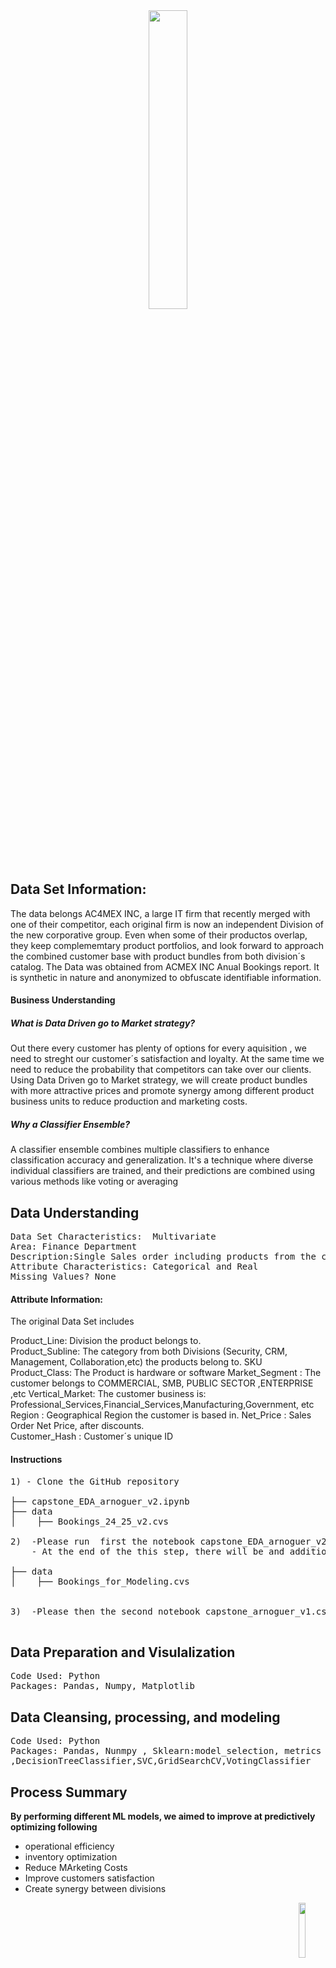 <center>
    <center>
        <img src = images/lstm.png width = 35%/>
    </center>
</center>

## Data Set Information:

The data belongs AC4MEX INC, a large IT firm that recently merged with one of their competitor, 
each original firm is now an independent Division of the new corporative group.
Even when some of their productos overlap, they keep complememtary product portfolios, 
and look forward to approach the combined customer base with product bundles from both division´s catalog. 
The Data was obtained from ACMEX INC Anual Bookings report. 
It is synthetic in nature and anonymized to obfuscate identifiable information.


#### Business Understanding

##### What is Data Driven go to Market strategy?

Out there every customer has plenty of options for every aquisition , we need to streght our customer´s satisfaction and loyalty. At the same time we need to reduce the probability that competitors can take over our clients. Using Data Driven go to Market strategy, we will create product bundles with more attractive prices and promote synergy among different product business units to reduce production and marketing costs.

##### Why a Classifier Ensemble?

A classifier ensemble combines multiple classifiers to enhance classification accuracy and generalization. It's a technique where diverse individual classifiers are trained, and their predictions are combined using various methods like voting or averaging


## Data Understanding
<pre>
Data Set Characteristics:  Multivariate
Area: Finance Department
Description:Single Sales order including products from the catalog
Attribute Characteristics: Categorical and Real
Missing Values? None
</pre>

#### Attribute Information:

The original Data Set includes 

Product_Line: Division the product belongs to.  
Product_Subline: The category from both Divisions (Security, CRM, Management, Collaboration,etc) the products belong to.
SKU Product_Class: The Product is hardware or software
Market_Segment : The customer belongs to COMMERCIAL, SMB, PUBLIC SECTOR ,ENTERPRISE ,etc
Vertical_Market: The customer business is:  Professional_Services,Financial_Services,Manufacturing,Government, etc
Region : Geographical Region the customer is based in.
Net_Price : Sales Order Net Price, after discounts.   
Customer_Hash : Customer´s unique ID


#### Instructions
<pre>
1) - Clone the GitHub repository

├── capstone_EDA_arnoguer_v2.ipynb
├── data
│    ├── Bookings_24_25_v2.cvs

2)  -Please run  first the notebook capstone_EDA_arnoguer_v2.ipynb
    - At the end of the this step, there will be and additional CSV File (Bookings_for_Modeling.csv) under the Data directory.

├── data
│    ├── Bookings_for_Modeling.cvs

 
3)  -Please then the second notebook capstone_arnoguer_v1.csv

</pre>

## Data Preparation and Visulalization
<pre>
Code Used: Python
Packages: Pandas, Numpy, Matplotlib
</pre>
## Data Cleansing, processing, and modeling
<pre>
Code Used: Python
Packages: Pandas, Nunmpy , Sklearn:model_selection, metrics , preprocessing ,compose ,LogisticRegression,KNeighborsClassifier
,DecisionTreeClassifier,SVC,GridSearchCV,VotingClassifier
</pre>

## Process Summary
**By performing different ML models, we aimed to improve at predictively optimizing following**
- operational efficiency
- inventory optimization
- Reduce MArketing Costs
- Improve customers satisfaction
- Create synergy between divisions



<center>
    <img src = images/copyright.png width = 15%, align = "right"/>
</center>
